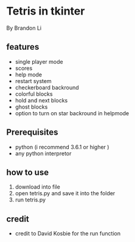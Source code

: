 Tetris in tkinter 
======
By Brandon Li
## features
- single player mode
- scores
- help mode
- restart system
- checkerboard backround
- colorful blocks
- hold and next blocks
- ghost blocks
- option to turn on star backround in helpmode

## Prerequisites
- python (i recommend 3.6.1 or higher )
- any python interpretor

## how to use
1. download into file
2. open tetris.py and save it into the folder 
3. run tetris.py
## credit
- credit to David Kosbie for the run function
